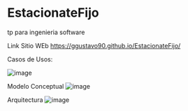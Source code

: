 # EstacionateFijo
tp para ingenieria software

Link Sitio WEb
https://ggustavo90.github.io/EstacionateFijo/


Casos de Usos:

![image](https://user-images.githubusercontent.com/46929590/123175399-1d606800-d458-11eb-8d80-f97d2a2bdb85.png)

Modelo Conceptual
![image](https://user-images.githubusercontent.com/46929590/123175492-3ff28100-d458-11eb-91d9-47833ffcb1e7.png)

Arquitectura
![image](https://user-images.githubusercontent.com/46929590/123175290-ee49f680-d457-11eb-8056-1e2b0b7c9997.png)


